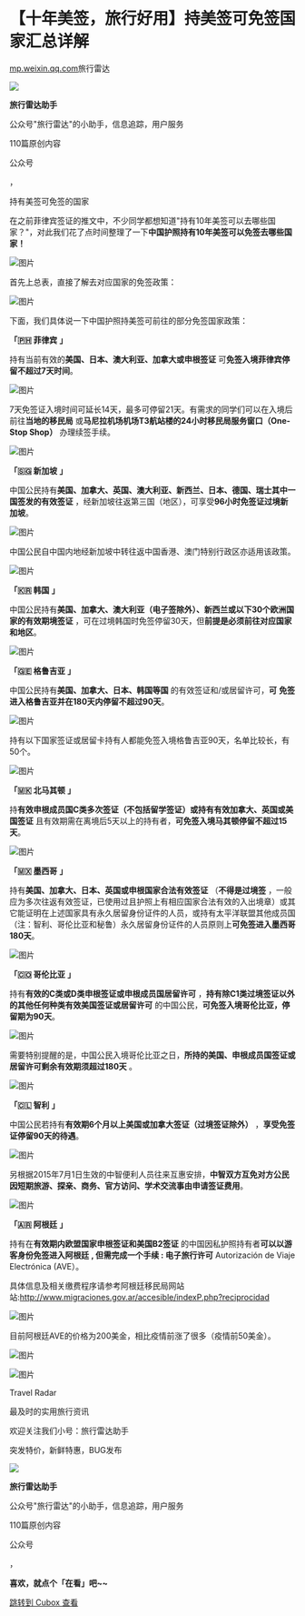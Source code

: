 【十年美签，旅行好用】持美签可免签国家汇总详解
=======================

[mp.weixin.qq.com](http://mp.weixin.qq.com/s?__biz=MzA3NDQzMjQxOA==&mid=2650552399&idx=5&sn=ed10499e6d518c8eae224db219af5f12&chksm=87777282b000fb947493672f61e1798f1cf865aa3668594f146cd90d65656c512bf737200c5c&mpshare=1&scene=1&srcid=0314lrzK5q13SO4yQXbq4fHv&sharer_sharetime=1678755599817&sharer_shareid=c58007142b3c8dd4da3163f5c61d6b7b#rd)旅行雷达


![](https://cubox.pro/c/filters:no_upscale()?imageUrl=https%3A%2F%2Fmmbiz.qpic.cn%2Fmmbiz_png%2FLpQKbdRtTErMo0vBic734zPUpUk8bkQSqibEJRpqsBKWelorIPeyjBvXA6dFbqVR7RZ5NgzJ3UldVWqY3tXM5NWQ%2F0%3Fwx_fmt%3Dpng)

**旅行雷达助手**

公众号"旅行雷达"的小助手，信息追踪，用户服务

110篇原创内容

公众号

，


持有美签可免签的国家

在之前菲律宾签证的推文中，不少同学都想知道"持有10年美签可以去哪些国家？"，对此我们花了点时间整理了一下**中国护照持有10年美签可以免签去哪些国家！**

![图片](https://image.cubox.pro/article/2023031511534220055/73513.jpg?imageMogr2/quality/90/ignore-error/1)

首先上总表，直接了解去对应国家的免签政策：

![图片](https://image.cubox.pro/article/2023031511534365693/62146.jpg?imageMogr2/quality/90/ignore-error/1)

下面，我们具体说一下中国护照持美签可前往的部分免签国家政策：

**「🇵🇭 菲律宾** **」**

持有当前有效的**美国、日本、澳大利亚、加拿大或申根签证** 可**免签入境菲律宾停留不超过7天时间**。

![图片](https://image.cubox.pro/article/2023031511534514638/99861.jpg?imageMogr2/quality/90/ignore-error/1)

7天免签证入境时间可延长14天，最多可停留21天。有需求的同学们可以在入境后前往**当地的移民局** 或**马尼拉机场机场T3航站楼的24小时移民局服务窗口（One-Stop Shop）** 办理续签手续。

![图片](https://image.cubox.pro/article/2023031511534518833/28139.jpg?imageMogr2/quality/90/ignore-error/1)


**「🇸🇬 新加坡** **」**

中国公民持有**美国、加拿大、英国、澳大利亚、新西兰、日本、德国、瑞士其中一国签发的有效签证** ，经新加坡往返第三国（地区），可享受**96小时免签证过境新加坡**。

![图片](https://image.cubox.pro/article/2023031511534684158/33656.jpg?imageMogr2/quality/90/ignore-error/1)


中国公民自中国内地经新加坡中转往返中国香港、澳门特别行政区亦适用该政策。

![图片](https://image.cubox.pro/article/2023031511534698023/33139.jpg?imageMogr2/quality/90/ignore-error/1)


**「🇰🇷 韩国** **」**

中国公民持有**美国、加拿大、澳大利亚（电子签除外）、新西兰或以下30个欧洲国家的有效期境签证** ，可在过境韩国时免签停留30天，但**前提是必须前往对应国家和地区**。

![图片](https://image.cubox.pro/article/2023031511534523922/43314.jpg?imageMogr2/quality/90/ignore-error/1)

**「🇬🇪 格鲁吉亚** **」**

中国公民持有**美国、加拿大、日本、韩国等国** 的有效签证和/或居留许可，**可** **免签进入格鲁吉亚并在180天内停留不超过90天**。

![图片](https://image.cubox.pro/article/2023031511534566850/63718.jpg?imageMogr2/quality/90/ignore-error/1)

持有以下国家签证或居留卡持有人都能免签入境格鲁吉亚90天，名单比较长，有50个。

![图片](https://image.cubox.pro/article/2023031511534548965/40351.jpg?imageMogr2/quality/90/ignore-error/1)

**「🇲🇰 北马其顿** **」**

持**有效申根成员国C类多次签证（不包括留学签证）或持有有效加拿大、英国或美国签证** 且有效期需在离境后5天以上的持有者，**可免签入境马其顿停留不超过15天**。

![图片](https://image.cubox.pro/article/2023031511534647791/74786.jpg?imageMogr2/quality/90/ignore-error/1)

**「🇲🇽 墨西哥** **」**

持有**美国、加拿大、日本、英国或申根国家合法有效签证** （**不得是过境签** ，一般应为多次往返有效签证，已使用过且护照上有相应国家合法有效的入出境章）或其它能证明在上述国家具有永久居留身份证件的人员，或持有太平洋联盟其他成员国（注：智利、哥伦比亚和秘鲁）永久居留身份证件的人员原则上**可免签进入墨西哥180天**。

![图片](https://image.cubox.pro/article/2023031511534558605/20377.jpg?imageMogr2/quality/90/ignore-error/1)

**「🇨🇴 哥伦比亚** **」**

持有**有效的C类或D类申根签证或申根成员国居留许可** ，**持有除C1类过境签证以外的其他任何种类有效美国签证或居留许可** 的中国公民，**可免签入境哥伦比亚，停留期为90天**。

![图片](https://image.cubox.pro/article/2023031511534692758/62674.jpg?imageMogr2/quality/90/ignore-error/1)

需要特别提醒的是，中国公民入境哥伦比亚之日，**所持的美国、申根成员国签证或居留许可剩余有效期须超过180天** 。

![图片](https://image.cubox.pro/article/2023031511534623271/83317.jpg?imageMogr2/quality/90/ignore-error/1)

**「🇨🇱 智利** **」**

中国公民若持有**有效期6个月以上美国或加拿大签证（过境签证除外）** ，**享受免签证停留90天的待遇**。  

![图片](https://image.cubox.pro/article/2023031511534481999/93407.jpg?imageMogr2/quality/90/ignore-error/1)

另根据2015年7月1日生效的中智便利人员往来互惠安排，**中智双方互免对方公民因短期旅游、探亲、商务、官方访问、学术交流事由申请签证费用**。

![图片](https://image.cubox.pro/article/2023031511534595921/90018.jpg?imageMogr2/quality/90/ignore-error/1)

**「🇦🇷 阿根廷** **」**

持有在**有效期内欧盟国家申根签证和美国B2签证** 的中国因私护照持有者**可以以游客身份免签进入阿根廷** **, 但需完成一个手续 : 电子旅行许可** Autorización de Viaje Electrónica (AVE）。

具体信息及相关缴费程序请参考阿根廷移民局网站站:http://www.migraciones.gov.ar/accesible/indexP.php?reciprocidad

![图片](https://image.cubox.pro/article/2023031511534670767/89761.jpg?imageMogr2/quality/90/ignore-error/1)

目前阿根廷AVE的价格为200美金，相比疫情前涨了很多（疫情前50美金）。

![图片](https://image.cubox.pro/article/2023031511534680837/59520.jpg?imageMogr2/quality/90/ignore-error/1)


![图片](https://image.cubox.pro/article/2022091613570836176/34119.jpg?imageMogr2/quality/90/ignore-error/1)  


Travel Radar   


最及时的实用旅行资讯

欢迎关注我们小号：旅行雷达助手

突发特价，新鲜特惠，BUG发布

![](https://cubox.pro/c/filters:no_upscale()?imageUrl=https%3A%2F%2Fmmbiz.qpic.cn%2Fmmbiz_png%2FLpQKbdRtTErMo0vBic734zPUpUk8bkQSqibEJRpqsBKWelorIPeyjBvXA6dFbqVR7RZ5NgzJ3UldVWqY3tXM5NWQ%2F0%3Fwx_fmt%3Dpng)

**旅行雷达助手**

公众号"旅行雷达"的小助手，信息追踪，用户服务

110篇原创内容

公众号

，

**喜欢，就点个「在看」吧\~\~**

[跳转到 Cubox 查看](https://cubox.pro/my/card?id=7035123029059309111)
